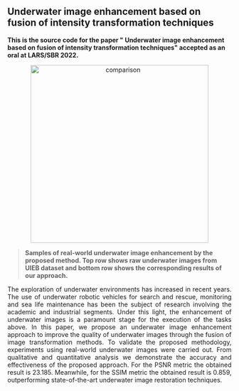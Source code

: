 ## Underwater image enhancement based on fusion of intensity transformation techniques

**This is the source code for the paper " Underwater image enhancement based on fusion of intensity transformation techniques" accepted as an oral at LARS/SBR 2022.**

<p align="center"> 
    <img alt="comparison" width="400" src="https://user-images.githubusercontent.com/65466643/192799475-e141ee50-bb13-4049-aff1-7dec78118175.png"><br>
</p>

> **Samples of real-world underwater image enhancement by the proposed method. Top row shows raw underwater images from UIEB dataset and bottom row shows the corresponding results of our approach.**

<p align="justify"> 
The exploration of underwater environments has increased in recent years. The use of underwater robotic vehicles for search and rescue, monitoring and sea life maintenance has been the subject of research involving the academic and industrial segments. Under this light, the enhancement of underwater images is a paramount stage for the execution of the tasks above. In this paper, we propose an underwater image enhancement approach to improve the quality of underwater images through the fusion of image transformation methods. To validate the proposed methodology, experiments using real-world underwater images were carried out. From qualitative and quantitative analysis we demonstrate the accuracy and effectiveness of the proposed approach. For the PSNR metric the obtained result is 23.185. Meanwhile, for the SSIM metric the obtained result is 0.859, outperforming state-of-the-art underwater image restoration techniques.
</p>










